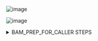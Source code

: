 
![image](https://github.com/gvp681/tef_landscape_genomics/assets/63878806/7f1d2f45-b67f-498d-945d-fb2a8eb47576)

![image](https://github.com/gvp681/tef_landscape_genomics/assets/63878806/f490f6f0-dedb-4e55-98dd-4f3d14336d08)

<details>
<summary>BAM_PREP_FOR_CALLER STEPS</summary>

1.	Make sure reference fasta file is indexed before beginning
    Run $ bash index.sh 

2.	SANITY CHECK -- Check output errors and file sizes
  	Run $ ls -l (Go to each subdirectory and check for abnormal bam file sizes)
  	Run $ bash BAM_CHECK.sh *.bam 
  	Run $ less bam.txt (Check the bam.txt output from code above for error codes)

3.	Run Array of Pre-Processing Scripts through this One. Make sure your bam files are in the same folder as this script.
  	Run $ bash DSCI512_pipetest.sh
        See SNPPreProcessingHEIN.txt for information on individual scripts in folder /extra_individual_scripts
4.	Calculate Coverage Statistics (for observation)
  	Run $ bash CALCULATE_BAM_COVERAGE.sh 
  	Transfer gzipped bed file to local computer and run through Rstudio OR go to /COVERAGE_FIGURES and run in terminal (to create boxplots that will identify read count outliers and modal values)

</details>

